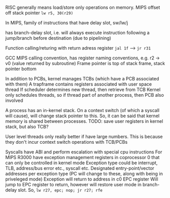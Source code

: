 <!-- SPDX-License-Identifier: zlib-acknowledgement -->
RISC generally means load/store only operations on memory.
MIPS offset off stack pointer `lw r5, 30(r29)`

In MIPS, family of instructions that have delay slot, sw/lw/j

has branch-delay slot, i.e. will always execute instruction following a jump/branch before destination
(due to pipelining)

Function calling/returing with return adress register `jal 1f` --> `jr r31`

GCC MIPS calling convention, has register naming conventions, e.g. r2 -> v0 (value returned by subroutine)
Frame pointer is top of stack frame, stack pointer bottom

In addition to PCBs, kernel manages TCBs (which have a PCB associated with them)
A trapframe contains registers associated with user space thread
If scheduler determines new thread, then retrieve from TCB
Kernel only schedules threads, so if thread part of another process, then PCB also involved

A process has an in-kernel stack. 
On a context switch (of which a syscall will cause), will change stack pointer to this.
So, it can be said that kernel memory is shared between processes.
TODO: save user registers in kernel stack, but also TCB?

User level threads only really better if have large numbers.
This is because they don't incur context switch operations with TCB/PCBs

Syscalls have ABI and perform escalation with special cpu instructions
For MIPS R3000 have exception management registers in coprocessor 0 that can only be controlled in kernel mode 
Exception type could be interrupt, TLB, address/bus error etc., syscall etc.
Designated entry-point/vector addresses per exception type (PC will change to these, along with being in priveleged mode)
Exception will return to address in c0 EPC register 
Will jump to EPC register to return, however will restore user mode in branch-delay slot.
So, `lw r27, epc; nop; jr r27; rfe`



